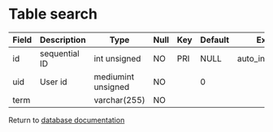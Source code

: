 Table search
===========


| Field | Description | Type | Null | Key | Default | Extra |
| ----- | ----------- | ---- | ---- | --- | ------- | ----- |
| id | sequential ID | int unsigned | NO | PRI | NULL | auto_increment |    
| uid | User id | mediumint unsigned | NO |  | 0 |  |    
| term |  | varchar(255) | NO |  |  |  |    

Return to [database documentation](help/database)
